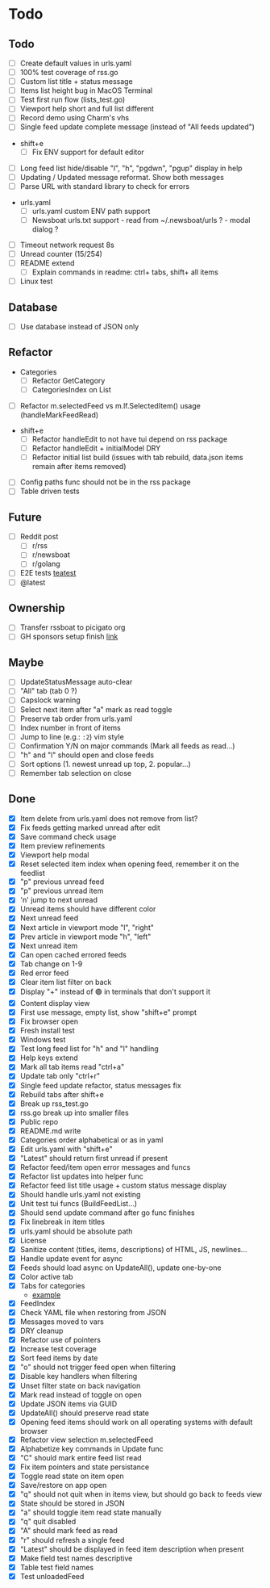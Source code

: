 # Todo


## Todo
- [ ] Create default values in urls.yaml
- [ ] 100% test coverage of rss.go
- [ ] Custom list title + status message
- [ ] Items list height bug in MacOS Terminal
- [ ] Test first run flow (lists_test.go)
- [ ] Viewport help short and full list different
- [ ] Record demo using Charm's vhs
- [ ] Single feed update complete message (instead of "All feeds updated")
- shift+e
  - [ ] Fix ENV support for default editor
- [ ] Long feed list hide/disable "l", "h", "pgdwn", "pgup" display in help
- [ ] Updating / Updated message reformat. Show both messages
- [ ] Parse URL with standard library to check for errors
- urls.yaml
  - [ ] urls.yaml custom ENV path support
  - [ ] Newsboat urls.txt support - read from ~/.newsboat/urls ? - modal dialog ?
- [ ] Timeout network request 8s
- [ ] Unread counter (15/254)
- [ ] README extend
  - [ ] Explain commands in readme: ctrl+ tabs, shift+ all items
- [ ] Linux test

## Database
- [ ] Use database instead of JSON only

## Refactor
- Categories
  - [ ] Refactor GetCategory
  - [ ] CategoriesIndex on List
- [ ] Refactor m.selectedFeed vs m.lf.SelectedItem() usage (handleMarkFeedRead)
- shift+e
  - [ ] Refactor handleEdit to not have tui depend on rss package
  - [ ] Refactor handleEdit + initialModel DRY
  - [ ] Refactor initial list build (issues with tab rebuild, data.json items remain after items removed)
- [ ] Config paths func should not be in the rss package
- [ ] Table driven tests

## Future
- [ ] Reddit post
  - [ ] r/rss
  - [ ] r/newsboat
  - [ ] r/golang
- [ ] E2E tests [teatest](https://github.com/caarlos0/teatest-example/blob/main/main_test.go)
- [ ] @latest

## Ownership
- [ ] Transfer rssboat to picigato org
- [ ] GH sponsors setup finish [link](https://github.com/sponsors/picigato/signup)

## Maybe
- [ ] UpdateStatusMessage auto-clear
- [ ] "All" tab (tab 0 ?)
- [ ] Capslock warning
- [ ] Select next item after "a" mark as read toggle
- [ ] Preserve tab order from urls.yaml
- [ ] Index number in front of items
- [ ] Jump to line (e.g.: `:2`) vim style
- [ ] Confirmation Y/N on major commands (Mark all feeds as read...)
- [ ] "h" and "l" should open and close feeds
- [ ] Sort options (1. newest unread up top, 2. popular...)
- [ ] Remember tab selection on close

## Done
- [x] Item delete from urls.yaml does not remove from list?
- [x] Fix feeds getting marked unread after edit
- [x] Save command check usage
- [x] Item preview refinements
- [x] Viewport help modal
- [x] Reset selected item index when opening feed, remember it on the feedlist
- [x] "p" previous unread feed
- [x] "p" previous unread item
- [x] 'n' jump to next unread
- [x] Unread items should have different color
- [x] Next unread feed
- [x] Next article in viewport mode "l", "right"
- [x] Prev article in viewport mode "h", "left"
- [x] Next unread item
- [x] Can open cached errored feeds
- [x] Tab change on 1-9
- [x] Red error feed
- [x] Clear item list filter on back
- [x] Display "+" instead of 🟢 in terminals that don't support it
- [x] Content display view
- [x] First use message, empty list, show "shift+e" prompt
- [x] Fix browser open
- [x] Fresh install test
- [x] Windows test
- [x] Test long feed list for "h" and "l" handling
- [x] Help keys extend
- [x] Mark all tab items read "ctrl+a"
- [x] Update tab only "ctrl+r"
- [x] Single feed update refactor, status messages fix
- [x] Rebuild tabs after shift+e
- [x] Break up rss_test.go
- [x] rss.go break up into smaller files
- [x] Public repo
- [x] README.md write
- [x] Categories order alphabetical or as in yaml
- [x] Edit urls.yaml with "shift+e"
- [x] "Latest" should return first unread if present
- [x] Refactor feed/item open error messages and funcs
- [x] Refactor list updates into helper func
- [x] Refactor feed list title usage + custom status message display
- [x] Should handle urls.yaml not existing
- [x] Unit test tui funcs (BuildFeedList...)
- [x] Should send update command after go func finishes
- [x] Fix linebreak in item titles
- [x] urls.yaml should be absolute path
- [x] License
- [x] Sanitize content (titles, items, descriptions) of HTML, JS, newlines...
- [x] Handle update event for async
- [x] Feeds should load async on UpdateAll(), update one-by-one
- [x] Color active tab
- [x] Tabs for categories
  - [example](https://github.com/charmbracelet/bubbletea/blob/28ab4f41b29fef14d900c46a4873a45891a9ee9b/examples/tabs/main.go#L40)
- [x] FeedIndex
- [x] Check YAML file when restoring from JSON
- [x] Messages moved to vars
- [x] DRY cleanup
- [x] Refactor use of pointers
- [x] Increase test coverage
- [x] Sort feed items by date
- [x] "o" should not trigger feed open when filtering
- [x] Disable key handlers when filtering
- [x] Unset filter state on back navigation
- [x] Mark read instead of toggle on open
- [x] Update JSON items via GUID
- [x] UpdateAll() should preserve read state
- [x] Opening feed items should work on all operating systems with default browser
- [x] Refactor view selection m.selectedFeed
- [x] Alphabetize key commands in Update func
- [x] "C" should mark entire feed list read
- [x] Fix item pointers and state persistance
- [x] Toggle read state on item open
- [x] Save/restore on app open
- [x] "q" should not quit when in items view, but should go back to feeds view
- [x] State should be stored in JSON
- [x] "a" should toggle item read state manually
- [x] "q" quit disabled
- [x] "A" should mark feed as read
- [x] "r" should refresh a single feed
- [x] "Latest" should be displayed in feed item description when present
- [x] Make field test names descriptive
- [x] Table test field names
- [x] Test unloadedFeed
